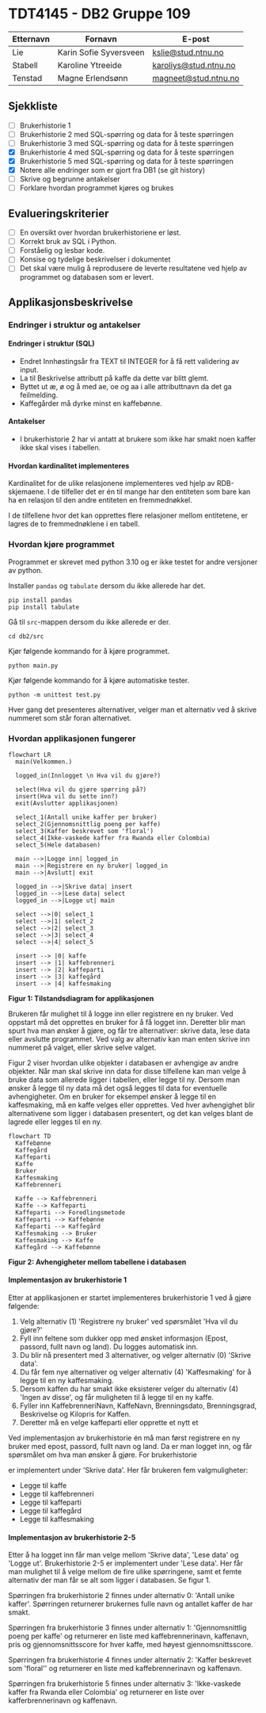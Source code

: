 
# TDT4145 - DB2 Gruppe 109

| Etternavn  | Fornavn                | E-post                |
| ---------- | ---------------------- | --------------------- |
| Lie        | Karin Sofie Syversveen | kslie@stud.ntnu.no    |
| Stabell    | Karoline Ytreeide      | karoliys@stud.ntnu.no |
| Tenstad    | Magne Erlendsønn       | magneet@stud.ntnu.no  |

## Sjekkliste
- [ ] Brukerhistorie 1
- [ ] Brukerhistorie 2 med SQL-spørring og data for å teste spørringen
- [ ] Brukerhistorie 3 med SQL-spørring og data for å teste spørringen
- [x] Brukerhistorie 4 med SQL-spørring og data for å teste spørringen
- [x] Brukerhistorie 5 med SQL-spørring og data for å teste spørringen
- [x] Notere alle endringer som er gjort fra DB1 (se git history)
- [ ] Skrive og begrunne antakelser
- [ ] Forklare hvordan programmet kjøres og brukes

## Evalueringskriterier
- [ ] En oversikt over hvordan brukerhistoriene er løst.
- [ ] Korrekt bruk av SQL i Python.
- [ ] Forståelig og lesbar kode.
- [ ] Konsise og tydelige beskrivelser i dokumentet
- [ ] Det skal være mulig å reprodusere de leverte resultatene ved hjelp av programmet og databasen som er levert.

## Applikasjonsbeskrivelse

### Endringer i struktur og antakelser

#### Endringer i struktur (SQL)
- Endret Innhøstingsår fra TEXT til INTEGER for å få rett validering av input.
- La til Beskrivelse attributt på kaffe da dette var blitt glemt.
- Byttet ut æ, ø og å med ae, oe og aa i alle attributtnavn da det ga feilmelding.
- Kaffegårder må dyrke minst en kaffebønne.

#### Antakelser
- I brukerhistorie 2 har vi antatt at brukere som ikke har smakt noen kaffer ikke skal vises i tabellen.


#### Hvordan kardinalitet implementeres
Kardinalitet for de ulike relasjonene implementeres ved hjelp av RDB-skjemaene. I de tilfeller det er én til mange har den entiteten som bare kan ha en relasjon til den andre entiteten en fremmednøkkel. 

I de tilfellene hvor det kan opprettes flere relasjoner mellom entitetene, er lagres de to fremmednøklene i en tabell. 

### Hvordan kjøre programmet

Programmet er skrevet med python 3.10 og er ikke testet for andre versjoner av python.

Installer `pandas` og `tabulate` dersom du ikke allerede har det.
```
pip install pandas
pip install tabulate
```
Gå til `src`-mappen dersom du ikke allerede er der.
```
cd db2/src
```
Kjør følgende kommando for å kjøre programmet.
```
python main.py
```
Kjør følgende kommando for å kjøre automatiske tester.
```
python -m unittest test.py
```
Hver gang det presenteres alternativer, velger man et alternativ ved å skrive nummeret som står foran alternativet.

### Hvordan applikasjonen fungerer

```mermaid
flowchart LR
  main(Velkommen.)

  logged_in(Innlogget \n Hva vil du gjøre?)
  
  select(Hva vil du gjøre spørring på?)
  insert(Hva vil du sette inn?)
  exit(Avslutter applikasjonen)

  select_1(Antall unike kaffer per bruker)
  select_2(Gjennomsnittlig poeng per kaffe)
  select_3(Kaffer beskrevet som 'floral')
  select_4(Ikke-vaskede kaffer fra Rwanda eller Colombia)
  select_5(Hele databasen)

  main -->|Logge inn| logged_in
  main -->|Registrere en ny bruker| logged_in
  main -->|Avslutt| exit

  logged_in -->|Skrive data| insert
  logged_in -->|Lese data| select
  logged_in -->|Logge ut| main

  select -->|0| select_1
  select -->|1| select_2
  select -->|2| select_3
  select -->|3| select_4
  select -->|4| select_5

  insert --> |0| kaffe
  insert --> |1| kaffebrenneri
  insert --> |2| kaffeparti
  insert --> |3| kaffegård
  insert --> |4| kaffesmaking

```
<b>Figur 1: Tilstandsdiagram for applikasjonen</b>

Brukeren får mulighet til å logge inn eller registrere en ny bruker. Ved oppstart må det opprettes en bruker for å få logget inn. Deretter blir man spurt hva man ønsker å gjøre, og får tre alternativer: skrive data, lese data eller avslutte programmet. Ved valg av alternativ kan man enten skrive inn nummeret på valget, eller skrive selve valget.

Figur 2 viser hvordan ulike objekter i databasen er avhengige av andre objekter. Når man skal skrive inn data for disse tilfellene kan man velge å bruke data som allerede ligger i tabellen, eller legge til ny. Dersom man ønsker å legge til ny data må det også legges til data for eventuelle avhengigheter. Om en bruker for eksempel ønsker å legge til en kaffesmaking, må en kaffe velges eller opprettes. Ved hver avhengighet blir alternativene som ligger i databasen presentert, og det kan velges blant de lagrede eller legges til en ny. 

```mermaid
flowchart TD
  Kaffebønne
  Kaffegård
  Kaffeparti
  Kaffe
  Bruker
  Kaffesmaking
  Kaffebrenneri

  Kaffe --> Kaffebrenneri
  Kaffe --> Kaffeparti
  Kaffeparti --> Foredlingsmetode
  Kaffeparti --> Kaffebønne
  Kaffeparti --> Kaffegård
  Kaffesmaking --> Bruker
  Kaffesmaking --> Kaffe
  Kaffegård --> Kaffebønne
```
<b>Figur 2: Avhengigheter mellom tabellene i databasen</b>

#### Implementasjon av brukerhistorie 1
Etter at applikasjonen er startet implementeres brukerhistorie 1 ved å gjøre følgende:
1. Velg alternativ (1) 'Registrere ny bruker' ved spørsmålet 'Hva vil du gjøre?'
2. Fyll inn feltene som dukker opp med ønsket informasjon (Epost, passord, fullt navn og land). Du logges automatisk inn.
3. Du blir nå presentert med 3 alternativer, og velger alternativ (0) 'Skrive data'. 
4. Du får fem nye alternativer og velger alternativ (4) 'Kaffesmaking' for å legge til en ny kaffesmaking.
5. Dersom kaffen du har smakt ikke eksisterer velger du alternativ (4) 'Ingen av disse', og får muligheten til å legge til en ny kaffe. 
6. Fyller inn KaffebrenneriNavn, KaffeNavn, Brenningsdato, Brenningsgrad, Beskrivelse og Kilopris for Kaffen. 
7. Deretter må en velge kaffeparti eller opprette et nytt et


Ved implementasjon av brukerhistorie én må man først registrere en ny bruker med epost, passord, fullt navn og land. Da er man logget inn, og får spørsmålet om hva man ønsker å gjøre. For brukerhistorie

er implementert under 'Skrive data'. Her får brukeren fem valgmuligheter: 
- Legge til kaffe
- Legge til kaffebrenneri
- Legge til kaffeparti
- Legge til kaffegård
- Legge til kaffesmaking


#### Implementasjon av brukerhistorie 2-5

Etter å ha logget inn får man velge mellom 'Skrive data', 'Lese data' og 'Logge ut'. Brukerhistorie 2-5 er implementert under 'Lese data'. Her får man mulighet til å velge mellom de fire ulike spørringene, samt et femte alternativ der man får se alt som ligger i databasen. Se figur 1.

Spørringen fra brukerhistorie 2 finnes under alternativ 0: 'Antall unike kaffer'. Spørringen returnerer brukernes fulle navn og antallet kaffer de har smakt.

Spørringen fra brukerhistorie 3 finnes under alternativ 1: 'Gjennomsnittlig poeng per kaffe' og returnerer en liste med kaffebrennerinavn, kaffenavn, pris og gjennomsnittsscore for hver kaffe, med høyest gjennomsnittsscore. 

Spørringen fra brukerhistorie 4 finnes under alternativ 2: 'Kaffer beskrevet som 'floral'' og returnerer en liste med kaffebrennerinavn og kaffenavn. 

Spørringen fra brukerhistorie 5 finnes under alternativ 3: 'Ikke-vaskede kaffer fra Rwanda eller Colombia' og returnerer en liste over kafferbrennerinavn og kaffenavn.

